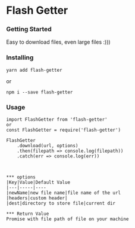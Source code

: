 # Flash Getter

### Getting Started

Easy to download files, even large files :)))

### Installing

```
yarn add flash-getter
```
or
```
npm i --save flash-getter
```

### Usage

```
import FlashGetter from 'flash-getter'
or
const FlashGetter = require('flash-getter')

FlashGetter
	.download(url, options)
	.then(filepath => console.log(filepath))
	.catch(err => console.log(err))



*** options
|Key|Value|Default Value
|---|-----|----
|newName|new file name|file name of the url
|headers|custom header|
|dest|directory to store file|current dir

*** Return Value
Promise with file path of file on your machine

```